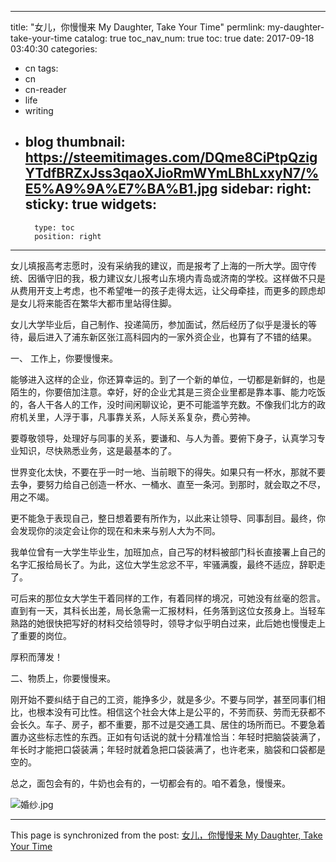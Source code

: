 
---
title: "女儿，你慢慢来 My Daughter, Take Your Time"
permlink: my-daughter-take-your-time
catalog: true
toc_nav_num: true
toc: true
date: 2017-09-18 03:40:30
categories:
- cn
tags:
- cn
- cn-reader
- life
- writing
- blog
thumbnail: https://steemitimages.com/DQme8CiPtpQzigYTdfBRZxJss3qaoXJioRmWYmLBhLxxyN7/%E5%A9%9A%E7%BA%B1.jpg
sidebar:
    right:
        sticky: true
widgets:
    -
        type: toc
        position: right
---


女儿填报高考志愿时，没有采纳我的建议，而是报考了上海的一所大学。固守传统、因循守旧的我，极力建议女儿报考山东境内青岛或济南的学校。这样做不只是从费用开支上考虑，也不希望唯一的孩子走得太远，让父母牵挂，而更多的顾虑却是女儿将来能否在繁华大都市里站得住脚。

女儿大学毕业后，自己制作、投递简历，参加面试，然后经历了似乎是漫长的等待，最后进入了浦东新区张江高科园内的一家外资企业，也算有了不错的结果。

一、	工作上，你要慢慢来。

能够进入这样的企业，你还算幸运的。到了一个新的单位，一切都是新鲜的，也是陌生的，你要倍加注意。幸好，好的企业尤其是三资企业里都是靠本事、能力吃饭的，各人干各人的工作，没时间闲聊议论，更不可能滥竽充数。不像我们北方的政府机关里，人浮于事，凡事靠关系，人际关系复杂，费心劳神。

要尊敬领导，处理好与同事的关系，要谦和、与人为善。要俯下身子，认真学习专业知识，尽快熟悉业务，这是最基本的了。

世界变化太快，不要在乎一时一地、当前眼下的得失。如果只有一杯水，那就不要去争，要努力给自己创造一杯水、一桶水、直至一条河。到那时，就会取之不尽，用之不竭。

更不能急于表现自己，整日想着要有所作为，以此来让领导、同事刮目。最终，你会发现你的淡定会让你的现在和未来与别人大为不同。

我单位曾有一大学生毕业生，加班加点，自己写的材料被部门科长直接署上自己的名字汇报给局长了。为此，这位大学生忿忿不平，牢骚满腹，最终不适应，辞职走了。

可后来的那位女大学生干着同样的工作，有着同样的境况，可她没有丝毫的怨言。直到有一天，其科长出差，局长急需一汇报材料，任务落到这位女孩身上。当轻车熟路的她很快把写好的材料交给领导时，领导才似乎明白过来，此后她也慢慢走上了重要的岗位。

厚积而薄发！

二、物质上，你要慢慢来。

刚开始不要纠结于自己的工资，能挣多少，就是多少。不要与同学，甚至同事们相比，也根本没有可比性。相信这个社会大体上是公平的，不劳而获、劳而无获都不会长久。车子、房子，都不重要，那不过是交通工具、居住的场所而已。不要急着置办这些标志性的东西。正如有句话说的就十分精准恰当：年轻时把脑袋装满了，年长时才能把口袋装满；年轻时就着急把口袋装满了，也许老来，脑袋和口袋都是空的。

总之，面包会有的，牛奶也会有的，一切都会有的。咱不着急，慢慢来。 

![婚纱.jpg](https://steemitimages.com/DQme8CiPtpQzigYTdfBRZxJss3qaoXJioRmWYmLBhLxxyN7/%E5%A9%9A%E7%BA%B1.jpg)

- - -

This page is synchronized from the post: [女儿，你慢慢来 My Daughter, Take Your Time](https://steemit.com/@bring/my-daughter-take-your-time)
